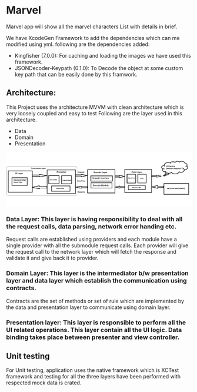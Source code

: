 # Marvel
Marvel app will show all the marvel characters List with details in brief.

We have XcodeGen Framework to add the dependencies which can me modified using yml. following are the dependencies added: 
* Kingfisher (7.0.0):  For caching and loading the images we have used this framework.
* JSONDecoder-Keypath (0.1.0): To Decode the object at some custom key path that can be easily done by this framwork.

## Architecture:
This Project uses the architecture  MVVM with clean architecture which is very loosely coupled and easy to test Following are the layer used in this architecture.  

- Data
- Domain
- Presentation

![Architecture Diagram](./Marvel/Documentation/MVVM+Clean.png)

### Data Layer: This layer is having responsibility to deal with all the request calls, data parsing, network error handing etc. 
Request calls are established using providers and each module have a single provider with all the submodule request calls. Each provider will give the request call to the network layer which will fetch the response and validate it and give back it to provider.

### Domain Layer: This layer is the intermediator b/w presentation layer and data layer which establish the communication using contracts. 
Contracts are the set of methods or set of rule which are implemented by the data and presentation layer to communicate using domain layer.

### Presentation layer: This layer is responsible to perform all the UI related operations. This layer contain all the UI logic. Data binding takes place between presenter and view controller.

## Unit testing 
 For Unit testing, application uses the native framework which is XCTest framework and testing for all the three layers have been performed with respected mock data is crated.
